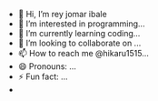 - 👋 Hi, I’m rey jomar ibale
- 👀 I’m interested in programming...
- 🌱 I’m currently learning coding...
- 💞️ I’m looking to collaborate on ...
- 📫 How to reach me @hikaru1515...
- 😄 Pronouns: ...
- ⚡ Fun fact: ...
- 
<!---
hikaru1515/hikaru1515 is a ✨ special ✨ repository because its `README.md` (this file) appears on your GitHub profile.
You can click the Preview link to take a look at your changes.
--->
